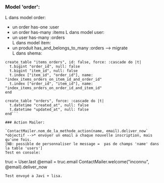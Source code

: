 ### Model 'order':  
  L dans model order:  
  *  un order has-one :user 
  *  un order has-many :items 
  L dans model user:  
  *  un user has-many :orders  
  L dans model item:
  *  un produit has_and_belongs_to_many :orders
--> migrate  
  L dans shema:  
  ```
create_table "items_orders", id: false, force: :cascade do |t|
    t.bigint "order_id", null: false
    t.bigint "item_id", null: false
    t.index ["item_id", "order_id"], name: "index_items_orders_on_item_id_and_order_id"
    t.index ["order_id", "item_id"], name: "index_items_orders_on_order_id_and_item_id"
  end

create_table "orders", force: :cascade do |t|
    t.datetime "created_at", null: false
    t.datetime "updated_at", null: false
  end```  
  
### Action Mailer:  

`ContactMailer.nom_de_la_methode_action(name, email).deliver_now`  
*objectif -->* envoyer un email a chaque nouvelle inscription, mais qu'une fois.
[NB: possible de personnaliser le message =  pas de champs 'name' dans la table 'users']  
Test en console:  
```
truc = User.last
@email = truc.email
ContactMailer.welcome("inconnu", @email).deliver_now
```  
Test envoyé a Javi + lisa.
